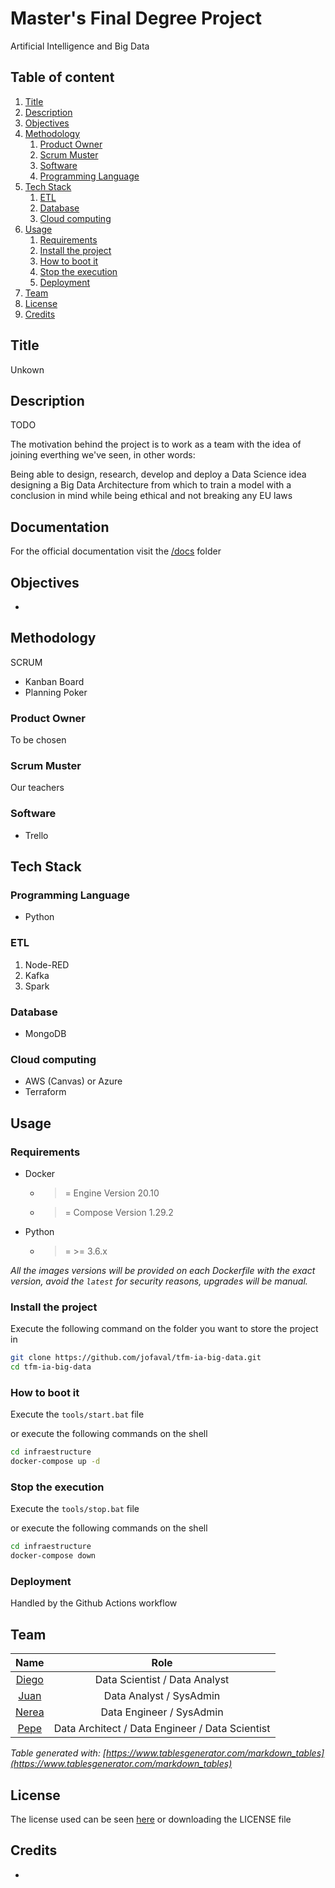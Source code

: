# Master's Final Degree Project #

Artificial Intelligence and Big Data

## Table of content

1. [Title](#title)
1. [Description](#description)
1. [Objectives](#objectives)
1. [Methodology](#methodology)
    1. [Product Owner](#product-owner)
    1. [Scrum Muster](#scrum-muster)
    1. [Software](#software)
    1. [Programming Language](#programming-language)
1. [Tech Stack](#tech-stack)
    1. [ETL](#etl)
    1. [Database](#database)
    1. [Cloud computing](#cloud-computing)
1. [Usage](#usage)
    1. [Requirements](#requirements)
    1. [Install the project](#install-the-project)
    1. [How to boot it](#how-to-boot-it)
    1. [Stop the execution](#stop-the-execution)
    1. [Deployment](#deployment)
1. [Team](#team)
1. [License](#license)
1. [Credits](#credits)

## Title

Unkown

## Description

TODO

The motivation behind the project is to work as a team with the idea of joining everthing we've seen, in other words:

Being able to design, research, develop and deploy a Data Science idea designing a Big Data Architecture from which to train a model with a conclusion in mind while being ethical and not breaking any EU laws

## Documentation

For the official documentation visit the [/docs](/docs/README.md) folder

## Objectives

- 

## Methodology

SCRUM

- Kanban Board
- Planning Poker

### Product Owner

To be chosen

### Scrum Muster

Our teachers

### Software

- Trello

## Tech Stack

### Programming Language

- Python

### ETL

1. Node-RED
1. Kafka
1. Spark

### Database

- MongoDB

### Cloud computing

- AWS (Canvas) or Azure
- Terraform

## Usage

### Requirements

- Docker
  - >= Engine Version 20.10
  - >= Compose Version 1.29.2
- Python
  - >= \>= 3.6.x

_All the images versions will be provided on each Dockerfile with the exact version, avoid the `latest` for security reasons, upgrades will be manual._

### Install the project

Execute the following command on the folder you want to store the project in

```bash
git clone https://github.com/jofaval/tfm-ia-big-data.git
cd tfm-ia-big-data
```

### How to boot it

Execute the `tools/start.bat` file

or execute the following commands on the shell

```bash
cd infraestructure
docker-compose up -d
```

### Stop the execution

Execute the `tools/stop.bat` file

or execute the following commands on the shell

```bash
cd infraestructure
docker-compose down
```

### Deployment

Handled by the Github Actions workflow

## Team

|                  Name                  |                       Role                      |
|:--------------------------------------:|:-----------------------------------------------:|
|  [Diego](https://github.com/ddelcano)  |          Data Scientist / Data Analyst          |
| [Juan](https://github.com/juancrespin) |             Data Analyst / SysAdmin             |
|      [Nerea](https://github.com/)      |             Data Engineer / SysAdmin            |
|   [Pepe](https://github.com/jofaval)   | Data Architect / Data Engineer / Data Scientist |

_Table generated with: [https://www.tablesgenerator.com/markdown_tables](https://www.tablesgenerator.com/markdown_tables)_

## License

The license used can be seen [here](./LICENSE) or downloading the LICENSE file

## Credits

- 